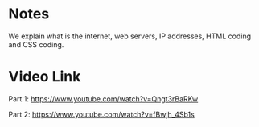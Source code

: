 # Notes

We explain what is the internet, web servers, IP addresses, HTML coding and CSS coding.

# Video Link

Part 1: https://www.youtube.com/watch?v=Qngt3rBaRKw

Part 2: https://www.youtube.com/watch?v=fBwjh_4Sb1s
